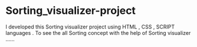 # Sorting_visualizer-project
I developed this Sorting visualizer  project  using HTML ,  CSS , SCRIPT languages . To see the all Sorting concept with the help of  Sorting visualizer  ......
